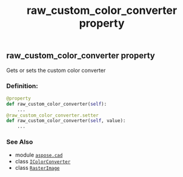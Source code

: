 ﻿---
title: raw_custom_color_converter property
second_title: Aspose.CAD for Python via .NET API References
description: 
type: docs
weight: 580
url: /python-net/aspose.cad/rasterimage/raw_custom_color_converter/
is_root: false
---

## raw_custom_color_converter property


Gets or sets the custom color converter
### Definition:
```python
@property
def raw_custom_color_converter(self):
    ...
@raw_custom_color_converter.setter
def raw_custom_color_converter(self, value):
    ...
```

### See Also
* module [`aspose.cad`](../../)
* class [`IColorConverter`](/cad/python-net/aspose.cad/icolorconverter)
* class [`RasterImage`](/cad/python-net/aspose.cad/rasterimage)
